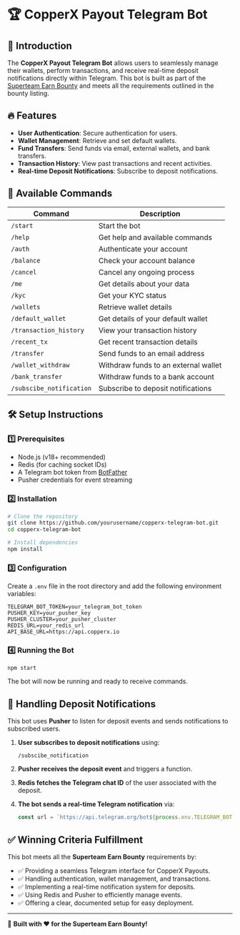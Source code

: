 # 🏆 CopperX Payout Telegram Bot

## 🚀 Introduction

The **CopperX Payout Telegram Bot** allows users to seamlessly manage their wallets, perform transactions, and receive real-time deposit notifications directly within Telegram. This bot is built as part of the [Superteam Earn Bounty](https://earn.superteam.fun/listing/telegram-bot-for-copperx-payout/) and meets all the requirements outlined in the bounty listing.

## 🔥 Features

- **User Authentication**: Secure authentication for users.
- **Wallet Management**: Retrieve and set default wallets.
- **Fund Transfers**: Send funds via email, external wallets, and bank transfers.
- **Transaction History**: View past transactions and recent activities.
- **Real-time Deposit Notifications**: Subscribe to deposit notifications.

## 📜 Available Commands

| Command                  | Description                          |
| ------------------------ | ------------------------------------ |
| `/start`                 | Start the bot                        |
| `/help`                  | Get help and available commands      |
| `/auth`                  | Authenticate your account            |
| `/balance`               | Check your account balance           |
| `/cancel`                | Cancel any ongoing process           |
| `/me`                    | Get details about your data          |
| `/kyc`                   | Get your KYC status                  |
| `/wallets`               | Retrieve wallet details              |
| `/default_wallet`        | Get details of your default wallet   |
| `/transaction_history`   | View your transaction history        |
| `/recent_tx`             | Get recent transaction details       |
| `/transfer`              | Send funds to an email address       |
| `/wallet_withdraw`       | Withdraw funds to an external wallet |
| `/bank_transfer`         | Withdraw funds to a bank account     |
| `/subscibe_notification` | Subscribe to deposit notifications   |

## 🛠️ Setup Instructions

### 1️⃣ Prerequisites

- Node.js (v18+ recommended)
- Redis (for caching socket IDs)
- A Telegram bot token from [BotFather](https://t.me/BotFather)
- Pusher credentials for event streaming

### 2️⃣ Installation

```sh
# Clone the repository
git clone https://github.com/yourusername/copperx-telegram-bot.git
cd copperx-telegram-bot

# Install dependencies
npm install
```

### 3️⃣ Configuration

Create a `.env` file in the root directory and add the following environment variables:

```env
TELEGRAM_BOT_TOKEN=your_telegram_bot_token
PUSHER_KEY=your_pusher_key
PUSHER_CLUSTER=your_pusher_cluster
REDIS_URL=your_redis_url
API_BASE_URL=https://api.copperx.io
```

### 4️⃣ Running the Bot

```sh
npm start
```

The bot will now be running and ready to receive commands.

## 🔔 Handling Deposit Notifications

This bot uses **Pusher** to listen for deposit events and sends notifications to subscribed users.

1. **User subscribes to deposit notifications** using:

   ```
   /subscibe_notification
   ```

2. **Pusher receives the deposit event** and triggers a function.
3. **Redis fetches the Telegram chat ID** of the user associated with the deposit.
4. **The bot sends a real-time Telegram notification** via:

   ```ts
   const url = `https://api.telegram.org/bot${process.env.TELEGRAM_BOT_TOKEN}/sendMessage`;
   ```

## ✅ Winning Criteria Fulfillment

This bot meets all the **Superteam Earn Bounty** requirements by:

- ✅ Providing a seamless Telegram interface for CopperX Payouts.
- ✅ Handling authentication, wallet management, and transactions.
- ✅ Implementing a real-time notification system for deposits.
- ✅ Using Redis and Pusher to efficiently manage events.
- ✅ Offering a clear, documented setup for easy deployment.

---

🚀 **Built with ❤️ for the Superteam Earn Bounty!**
